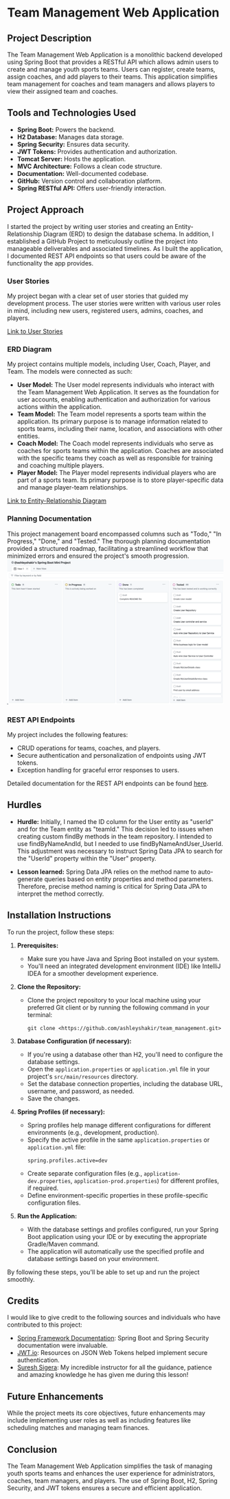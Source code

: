 # Team Management Web Application

## Project Description
The Team Management Web Application is a monolithic backend developed using Spring Boot that provides a RESTful API which allows admin users to create and manage youth sports teams. Users can register, create teams, assign coaches, and add players to their teams. This application simplifies team management for coaches and team managers and allows players to view their assigned team and coaches.

## Tools and Technologies Used
- **Spring Boot:** Powers the backend.
- **H2 Database:** Manages data storage.
- **Spring Security:** Ensures data security.
- **JWT Tokens:** Provides authentication and authorization.
- **Tomcat Server:** Hosts the application.
- **MVC Architecture:** Follows a clean code structure.
- **Documentation:** Well-documented codebase.
- **GitHub:** Version control and collaboration platform.
- **Spring RESTful API:** Offers user-friendly interaction. 

## Project Approach
I started the project by writing user stories and creating an Entity-Relationship Diagram (ERD) to design the database schema. In addition, I established a GitHub Project to meticulously outline the project into manageable deliverables and associated timelines. As I built the application, I documented REST API endpoints so that users could be aware of the functionality the app provides.

### User Stories
My project began with a clear set of user stories that guided my development process. The user stories were written with various user roles in mind, including new users, registered users, admins, coaches, and players.

[Link to User Stories](./User%20Stories.txt)<br>
### ERD Diagram
My project contains multiple models, including User, Coach, Player, and Team. The models were connected as such:
- **User Model:** The User model represents individuals who interact with the Team Management Web Application. It serves as the foundation for user accounts, enabling authentication and authorization for various actions within the application.
- **Team Model:** The Team model represents a sports team within the application. Its primary purpose is to manage information related to sports teams, including their name, location, and associations with other entities. 
- **Coach Model:** The Coach model represents individuals who serve as coaches for sports teams within the application. Coaches are associated with the specific teams they coach as well as responsible for training and coaching multiple players.
- **Player Model:** The Player model represents individual players who are part of a sports team. Its primary purpose is to store player-specific data and manage player-team relationships.

[Link to Entity-Relationship Diagram](./Sports%20Team%20Management%20ERD%20Diagram.png)<br>
### Planning Documentation
This project management board encompassed columns such as "Todo," "In Progress," "Done," and "Tested." The thorough planning documentation provided a structured roadmap, facilitating a streamlined workflow that minimized errors and ensured the project's smooth progression. 
![GitHub Project Planning Screenshot](./project%20planning.png)<br>
### REST API Endpoints
My project includes the following features:
- CRUD operations for teams, coaches, and players. 
- Secure authentication and personalization of endpoints using JWT tokens.
- Exception handling for graceful error responses to users.

Detailed documentation for the REST API endpoints can be found [here](./Spring-RestAPI-CRUD-Sports-Team-Management-App.xlsx). <br>

## Hurdles
- **Hurdle:** Initially, I named the ID column for the User entity as "userId" and for the Team entity as "teamId." This decision led to issues when creating custom findBy methods in the team repository. I intended to use findByNameAndId, but I needed to use findByNameAndUser_UserId. This adjustment was necessary to instruct Spring Data JPA to search for the "UserId" property within the "User" property.

- **Lesson learned:** Spring Data JPA relies on the method name to auto-generate queries based on entity properties and method parameters. Therefore, precise method naming is critical for Spring Data JPA to interpret the method correctly.

## Installation Instructions

To run the project, follow these steps:

1. **Prerequisites:**
   - Make sure you have Java and Spring Boot installed on your system.
   - You'll need an integrated development environment (IDE) like IntelliJ IDEA for a smoother development experience.

2. **Clone the Repository:**
   - Clone the project repository to your local machine using your preferred Git client or by running the following command in your terminal:
     ```
     git clone <https://github.com/ashleyshakir/team_management.git>
     ```

3. **Database Configuration (if necessary):**
   - If you're using a database other than H2, you'll need to configure the database settings.
   - Open the `application.properties` or `application.yml` file in your project's `src/main/resources` directory.
   - Set the database connection properties, including the database URL, username, and password, as needed.
   - Save the changes.

4. **Spring Profiles (if necessary):**
   - Spring profiles help manage different configurations for different environments (e.g., development, production).
   - Specify the active profile in the same `application.properties` or `application.yml` file:
     ```
     spring.profiles.active=dev
     ```
   - Create separate configuration files (e.g., `application-dev.properties`, `application-prod.properties`) for different profiles, if required.
   - Define environment-specific properties in these profile-specific configuration files.

5. **Run the Application:**
   - With the database settings and profiles configured, run your Spring Boot application using your IDE or by executing the appropriate Gradle/Maven command.
   - The application will automatically use the specified profile and database settings based on your environment.

By following these steps, you'll be able to set up and run the project smoothly.

## Credits
I would like to give credit to the following sources and individuals who have contributed to this project:
- [Spring Framework Documentation](https://spring.io/): Spring Boot and Spring Security documentation were invaluable.
- [JWT.io](https://jwt.io/): Resources on JSON Web Tokens helped implement secure authentication.
- [Suresh Sigera](https://github.com/sureshmelvinsigera): My incredible instructor for all the guidance, patience and amazing knowledge he has given me during this lesson!
## Future Enhancements
While the project meets its core objectives, future enhancements may include implementing user roles as well as including features like scheduling matches and managing team finances. 
## Conclusion
The Team Management Web Application simplifies the task of managing youth sports teams and enhances the user experience for administrators, coaches, team managers, and players. The use of Spring Boot, H2, Spring Security, and JWT tokens ensures a secure and efficient application.


